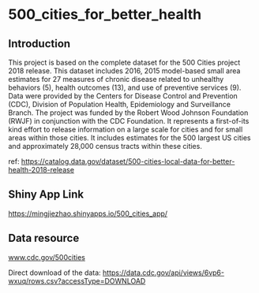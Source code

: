 # 500_cities_for_better_health
## Introduction
This project is based on the complete dataset for the 500 Cities project 2018 release. This dataset includes 2016, 2015 model-based small area estimates for 27 measures of chronic disease related to unhealthy behaviors (5), health outcomes (13), and use of preventive services (9). Data were provided by the Centers for Disease Control and Prevention (CDC), Division of Population Health, Epidemiology and Surveillance Branch. The project was funded by the Robert Wood Johnson Foundation (RWJF) in conjunction with the CDC Foundation. It represents a first-of-its kind effort to release information on a large scale for cities and for small areas within those cities. It includes estimates for the 500 largest US cities and approximately 28,000 census tracts within these cities. 

ref: https://catalog.data.gov/dataset/500-cities-local-data-for-better-health-2018-release

## Shiny App Link
https://mingjiezhao.shinyapps.io/500_cities_app/

## Data resource
www.cdc.gov/500cities

Direct download of the data: https://data.cdc.gov/api/views/6vp6-wxuq/rows.csv?accessType=DOWNLOAD

